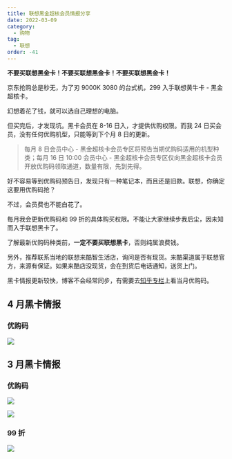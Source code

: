 ```yaml
---
title: 联想黑金超核会员情报分享
date: 2022-03-09
category:
  - 购物
tag:
  - 联想
order: -41
---
```


**不要买联想黑金卡！不要买联想黑金卡！不要买联想黑金卡！**

京东抢购总是秒无，为了刃 9000K 3080 的台式机，299 入手联想黄牛卡 - 黑金超核卡。

幻想着花了钱，就可以选自己理想的电脑。

但买完后，才发现坑。黑卡会员在 8-16 日入，才提供优购权限。而我 24 日买会员，没有任何优购机型，只能等到下个月 8 日的更新。

> 每月 8 日会员中心 - 黑金超核卡会员专区将预告当期优购码适用的机型种类；每月 16 日 10:00 会员中心 - 黑金超核卡会员专区仅向黑金超核卡会员开放优购码领取通道，数量有限，先到先得。

好不容易等到优购码预告日，发现只有一种笔记本，而且还是旧款。联想，你确定这要用优购码抢？

不过，会员费也不能白花了。

每月我会更新优购码和 99 折的具体购买权限。不能让大家继续步我后尘，因未知而入手联想黑卡了。

了解最新优购码种类前，**一定不要买联想黑卡**，否则纯属浪费钱。

另外，推荐联系当地的联想来酷智生活店，询问是否有现货。来酷渠道属于联想官方，来源有保证。如果来酷店没现货，会在到货后电话通知，送货上门。

黑卡情报更新较快，博客不会经常同步，有需要去[知乎专栏](https://zhuanlan.zhihu.com/p/478291918)上看当月优购码。

## 4 月黑卡情报

### 优购码

![](http://tc.seoipo.com/2022-05-05-17-42-04.png)

## 3 月黑卡情报

### 优购码

![](http://tc.seoipo.com/2022-05-05-17-41-08.png)

![](http://tc.seoipo.com/2022-05-05-17-41-25.png)

### 99 折

![](http://tc.seoipo.com/2022-05-05-17-41-37.png)
